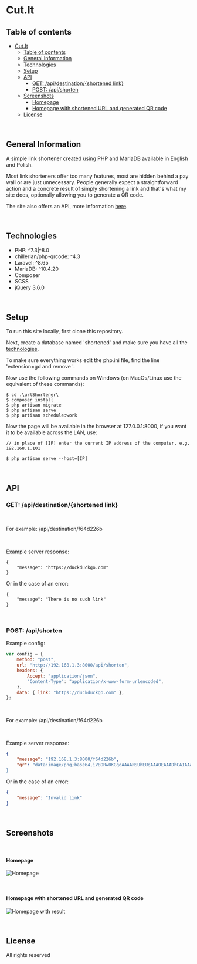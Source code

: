 # Cut.It

## Table of contents

- [Cut.It](#cutit)
  - [Table of contents](#table-of-contents)
  - [General Information](#general-information)
  - [Technologies](#technologies)
  - [Setup](#setup)
  - [API](#api)
    - [GET: /api/destination/{shortened link}](#get-apidestinationshortened-link)
    - [POST: /api/shorten](#post-apishorten)
  - [Screenshots](#screenshots)
      - [Homepage](#homepage)
      - [Homepage with shortened URL and generated QR code](#homepage-with-shortened-url-and-generated-qr-code)
  - [License](#license)

<br />

## General Information

A simple link shortener created using PHP and MariaDB available in English and Polish.

Most link shorteners offer too many features, most are hidden behind a pay wall or are just unnecessary. People generally expect a straightforward action and a concrete result of simply shortening a link and that's what my site does, optionally allowing you to generate a QR code.

The site also offers an API, more information [here](#api).

<br />

## Technologies

-   PHP: ^7.3|^8.0
-   chillerlan/php-qrcode: ^4.3
-   Laravel: ^8.65
-   MariaDB: ^10.4.20
-   Composer
-   SCSS
-   jQuery 3.6.0

<br />

## Setup

To run this site locally, first clone this repository.

Next, create a database named 'shortened' and make sure you have all the [technologies](#technologies).

To make sure everything works edit the php.ini file, find the line 'extension=gd and remove '.

Now use the following commands on Windows (on MacOs/Linux use the equivalent of these commands):

```
$ cd .\urlShortener\
$ composer install
$ php artisan migrate
$ php artisan serve
$ php artisan schedule:work
```

Now the page will be available in the browser at 127.0.0.1:8000, if you want it to be available across the LAN, use:

```
// in place of [IP] enter the current IP address of the computer, e.g. 192.168.1.101

$ php artisan serve --host=[IP]
```

<br />

## API

### GET: /api/destination/{shortened link}

<br />

For example: /api/destination/f64d226b

<br />

Example server response:

```
{
    "message": "https://duckduckgo.com"
}
```

Or in the case of an error:

```
{
    "message": "There is no such link"
}
```

<br />

### POST: /api/shorten

Example config:

```js
var config = {
    method: "post",
    url: "http://192.168.1.3:8000/api/shorten",
    headers: {
        Accept: "application/json",
        "Content-Type": "application/x-www-form-urlencoded",
    },
    data: { link: "https://duckduckgo.com" },
};
```

<br />

For example: /api/destination/f64d226b

<br />

Example server response:

```json
{
    "message": "192.168.1.3:8000/f64d226b",
    "qr": "data:image/png;base64,iVBORw0KGgoAAAANSUhEUgAAAOEAAADhCAIAAACx0UUt...
}
```

Or in the case of an error:

```json
{
    "message": "Invalid link"
}
```

<br />

## Screenshots

<br />

#### Homepage

![Homepage](https://user-images.githubusercontent.com/61974579/147574153-2e77b14c-1b9a-4677-a4e2-5b1fc66ef909.jpg)

<br />

#### Homepage with shortened URL and generated QR code

![Homepage with result](https://user-images.githubusercontent.com/61974579/147574777-d39ca674-aef9-46d1-a770-cefadd384ee0.jpg)

<br />

## License

All rights reserved
